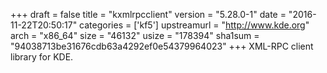 +++
draft = false
title = "kxmlrpcclient"
version = "5.28.0-1"
date = "2016-11-22T20:50:17"
categories = ['kf5']
upstreamurl = "http://www.kde.org"
arch = "x86_64"
size = "46132"
usize = "178394"
sha1sum = "94038713be31676cdb63a4292ef0e54379964023"
+++
XML-RPC client library for KDE.